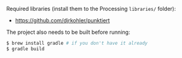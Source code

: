 Required libraries (install them to the Processing `libraries/` folder):
- https://github.com/djrkohler/punktiert

The project also needs to be built before running:

```bash
$ brew install gradle # if you don't have it already
$ gradle build
```